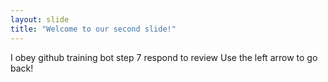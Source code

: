 ```yaml
---
layout: slide
title: "Welcome to our second slide!"
---
```

I obey github training bot step 7 respond to review
Use the left arrow to go back!

